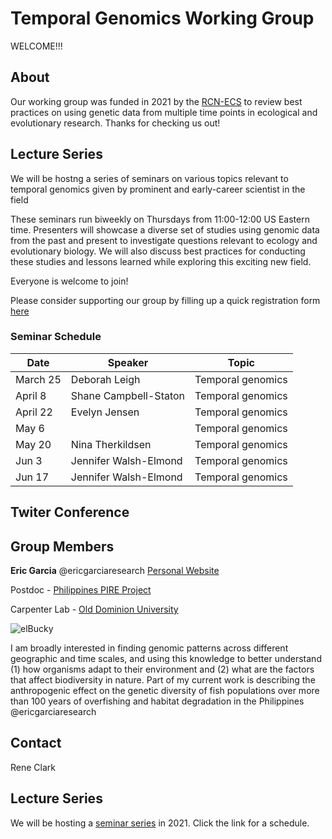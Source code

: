 # Temporal Genomics Working Group

WELCOME!!! 

## About

Our working group was funded in 2021 by the [RCN-ECS](https://rcn-ecs.github.io/)
to review best practices on using genetic data from multiple time points in
ecological and evolutionary research. Thanks for checking us out!

## Lecture Series

We will be hostng a series of seminars on various topics relevant to temporal genomics given by prominent and early-career scientist in the field

These seminars run biweekly on Thursdays from 11:00-12:00 US Eastern time. Presenters will showcase a diverse set of studies using genomic data from the past and present to investigate questions relevant to ecology and evolutionary biology. We will also discuss best practices for conducting these studies and lessons learned while exploring this exciting new field.

Everyone is welcome to join! 

Please consider supporting our group by filling up a quick registration form [here](google.form)

### Seminar Schedule

Date | Speaker | Topic
---- | ------- | -----
March 25 | Deborah Leigh | Temporal genomics
April 8 | Shane Campbell-Staton | Temporal genomics
April 22 | Evelyn Jensen | Temporal genomics
May 6 |  | Temporal genomics
May 20 | Nina Therkildsen | Temporal genomics
Jun 3 | Jennifer Walsh-Elmond | Temporal genomics
Jun 17 | Jennifer Walsh-Elmond | Temporal genomics

## Twiter Conference

## Group Members

**Eric Garcia**
@ericgarciaresearch [Personal Website](https://ericgarciaphd.wordpress.com/)

Postdoc - [Philippines PIRE Project](https://sites.wp.odu.edu/PIRE/) 

Carpenter Lab - [Old Dominion University](https://www.odu.edu/)

![elBucky](https://user-images.githubusercontent.com/40210956/109210312-a7cede80-777a-11eb-8bf1-c0d82bc67779.png)

I am broadly interested in finding genomic patterns across different geographic and time scales, and using this knowledge to better understand (1) how organisms adapt to their environment and (2) what are the factors that affect biodiversity in nature. Part of my current work is describing the anthropogenic effect on the genetic diversity of fish populations over more than 100 years of overfishing and habitat degradation in the Philippines
@ericgarciaresearch


## Contact
Rene Clark 




## Lecture Series

We will be hosting a [seminar series](https://tempgenomics-rcn.github.io/website/seminar) in 2021. Click the link for a schedule.


